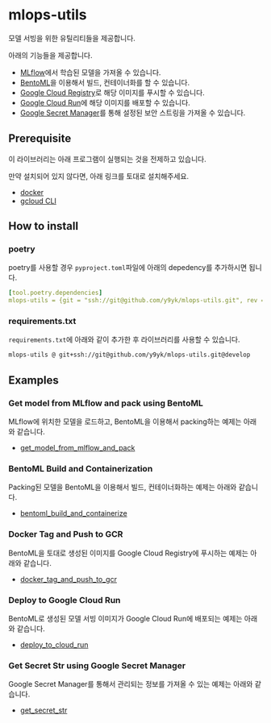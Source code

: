 # mlops-utils

모델 서빙을 위한 유틸리티들을 제공합니다.

아래의 기능들을 제공합니다.
  
- [MLflow](https://mlflow.org/)에서 학습된 모델을 가져올 수 있습니다.
- [BentoML](https://www.bentoml.com/)을 이용해서 빌드, 컨테이너화를 할 수 있습니다.
- [Google Cloud Registry](https://cloud.google.com/container-registry)로 해당 이미지를 푸시할 수 있습니다.
- [Google Cloud Run](https://cloud.google.com/run)에 해당 이미지를 배포할 수 있습니다.
- [Google Secret Manager](https://cloud.google.com/secret-manager)를 통해 설정된 보안 스트링을 가져올 수 있습니다.

## Prerequisite

이 라이브러리는 아래 프로그램이 실행되는 것을 전제하고 있습니다.

만약 설치되어 있지 않다면, 아래 링크를 토대로 설치해주세요.

- [docker](https://docs.docker.com/engine/install)
- [gcloud CLI](https://cloud.google.com/sdk/docs/install?hl=ko)

## How to install

### poetry

poetry를 사용할 경우 `pyproject.toml`파일에 아래의 depedency를 추가하시면 됩니다.

```yml
[tool.poetry.dependencies]
mlops-utils = {git = "ssh://git@github.com/y9yk/mlops-utils.git", rev = "develop"}
```

### requirements.txt

`requirements.txt`에 아래와 같이 추가한 후 라이브러리를 사용할 수 있습니다.

```bash
mlops-utils @ git+ssh://git@github.com/y9yk/mlops-utils.git@develop
```

## Examples

### Get model from MLflow and pack using BentoML

MLflow에 위치한 모델을 로드하고, BentoML을 이용해서 packing하는 예제는 아래와 같습니다.
- [get_model_from_mlflow_and_pack](/examples/get_model_from_mlflow_and_pack.md)

### BentoML Build and Containerization

Packing된 모델을 BentoML을 이용해서 빌드, 컨테이너화하는 예제는 아래와 같습니다.
- [bentoml_build_and_containerize](/examples/bentoml_build_and_containerize.md)

### Docker Tag and Push to GCR

BentoML을 토대로 생성된 이미지를 Google Cloud Registry에 푸시하는 예제는 아래와 같습니다.
- [docker_tag_and_push_to_gcr](/examples/docker_tag_and_push_to_gcr.md)

### Deploy to Google Cloud Run

BentoML로 생성된 모델 서빙 이미지가 Google Cloud Run에 배포되는 예제는 아래와 같습니다.
- [deploy_to_cloud_run](/examples/deploy_to_cloud_run.md)

### Get Secret Str using Google Secret Manager

Google Secret Manager를 통해서 관리되는 정보를 가져올 수 있는 예제는 아래와 같습니다.
- [get_secret_str](/examples/get_secret_str.md)
